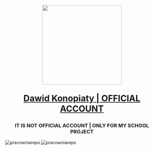 <h1 align="center">
  <a href="https://github.com/DarkSpine433" target="blank">
    <img style="height:auto;" alt="" src="https://avatars.githubusercontent.com/u/93700087?v=4" width="260" height="260" class="avatar avatar-user width-full border color-bg-default">
    <p><b>Dawid Konopiaty | OFFICIAL ACCOUNT</b></p>
  </a>
</h1> 

<h3 align="center">IT IS NOT OFFICIAL ACCOUNT <B>|</B> ONLY FOR MY SCHOOL PROJECT</h3>

<img align="center" clear="both" src="https://github-readme-streak-stats.herokuapp.com/?user=pracowniarepo&" alt="pracowniarepo" />

<img align="left" src="https://github-readme-stats.vercel.app/api/top-langs?username=pracowniarepo&show_icons=true&locale=en&layout=compact" alt="pracowniarepo" />



